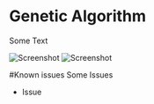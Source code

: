 # Genetic Algorithm
Some Text

![Screenshot](https://cloud.githubusercontent.com/assets/8536409/20016565/f61cfdac-a2b7-11e6-91dc-0e17f6bf294f.png)
![Screenshot](https://cloud.githubusercontent.com/assets/8536409/20016809/fdb34a48-a2b8-11e6-8517-a7df32cdc8d3.png)

#Known issues
Some Issues

- Issue
